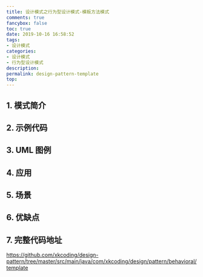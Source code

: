 ```yaml
---
title: 设计模式之行为型设计模式-模板方法模式
comments: true
fancybox: false
toc: true
date: 2019-10-16 16:58:52
tags:
- 设计模式
categories:
- 设计模式
- 行为型设计模式
description:
permalink: design-pattern-template
top:
---
```

## 1. 模式简介

<!--more-->

## 2. 示例代码



## 3. UML 图例



## 4. 应用



## 5. 场景



## 6. 优缺点



## 7. 完整代码地址

https://github.com/xkcoding/design-pattern/tree/master/src/main/java/com/xkcoding/design/pattern/behavioral/template